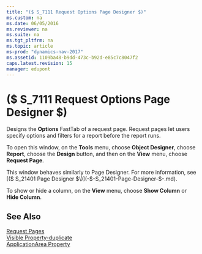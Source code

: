 ```yaml
---
title: "($ S_7111 Request Options Page Designer $)"
ms.custom: na
ms.date: 06/05/2016
ms.reviewer: na
ms.suite: na
ms.tgt_pltfrm: na
ms.topic: article
ms-prod: "dynamics-nav-2017"
ms.assetid: 1109ba48-b9dd-473c-b92d-e85c7c8047f2
caps.latest.revision: 15
manager: edupont
---
```

# ($ S_7111 Request Options Page Designer $)
Designs the **Options** FastTab of a request page. Request pages let users specify options and filters for a report before the report runs.  
  
 To open this window, on the **Tools** menu, choose **Object Designer**, choose **Report**, choose the **Design** button, and then on the **View** menu, choose **Request Page**.  
  
 This window behaves similarly to Page Designer. For more information, see [\($ S\_21401 Page Designer $\)](-$-S_21401-Page-Designer-$-.md).  
  
 To show or hide a column, on the **View** menu, choose **Show Column** or **Hide Column**.  
  
## See Also  
 [Request Pages](Request-Pages.md)   
 [Visible Property\-duplicate](Visible-Property-duplicate.md)   
 [ApplicationArea Property](ApplicationArea-Property.md)